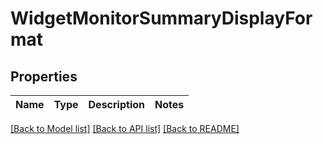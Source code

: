 # WidgetMonitorSummaryDisplayFormat

## Properties

Name | Type | Description | Notes
------------ | ------------- | ------------- | -------------


[[Back to Model list]](../README.md#documentation-for-models) [[Back to API list]](../README.md#documentation-for-api-endpoints) [[Back to README]](../README.md)


